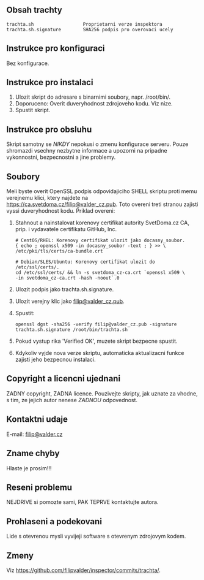 Obsah trachty
-------------

    trachta.sh                  Proprietarni verze inspektora
    trachta.sh.signature        SHA256 podpis pro overovaci ucely

Instrukce pro konfiguraci
-------------------------

Bez konfigurace.

Instrukce pro instalaci
-----------------------

 1. Ulozit skript do adresare s binarnimi soubory, napr. /root/bin/.
 2. Doporuceno: Overit duveryhodnost zdrojoveho kodu. Viz nize.
 3. Spustit skript.

Instrukce pro obsluhu
---------------------

Skript samotny se *NIKDY* nepokusi o zmenu konfigurace serveru. Pouze
shromazdi vsechny nezbytne informace a upozorni na pripadne vykonnostni,
bezpecnostni a jine problemy.

Soubory
-------

Meli byste overit OpenSSL podpis odpovidajiciho SHELL
skriptu proti memu verejnemu klici, ktery najdete na
https://ca.svetdoma.cz/filip@valder_cz.pub. Toto overeni treti stranou
zajisti vyssi duveryhodnost kodu. Priklad overeni:

 1. Stahnout a nainstalovat korenovy certifikat autority SvetDoma.cz CA,
 prip. i vydavatele certifikatu GitHub, Inc.

        # CentOS/RHEL: Korenovy certifikat ulozit jako docasny_soubor.
        { echo ; openssl x509 -in docasny_soubor -text ; } >> \
        /etc/pki/tls/certs/ca-bundle.crt

        # Debian/SLES/Ubuntu: Korenovy certifikat ulozit do
        /etc/ssl/certs/.
        cd /etc/ssl/certs/ && ln -s svetdoma_cz-ca.crt `openssl x509 \
        -in svetdoma_cz-ca.crt -hash -noout`.0

 2. Ulozit podpis jako trachta.sh.signature.
 3. Ulozit verejny klic jako filip@valder_cz.pub.
 4. Spustit:

        openssl dgst -sha256 -verify filip@valder_cz.pub -signature
        trachta.sh.signature /root/bin/trachta.sh

 5. Pokud vystup rika 'Verified OK', muzete skript bezpecne spustit.
 6. Kdykoliv vyjde nova verze skriptu, automaticka aktualizacni funkce
 zajisti jeho bezpecnou instalaci.

Copyright a licencni ujednani
-----------------------------

ZADNY copyright, ZADNA licence. Pouzivejte skripty, jak uznate za vhodne,
s tim, ze jejich autor nenese *ZADNOU* odpovednost.

Kontaktni udaje
---------------

E-mail: filip@valder.cz

Zname chyby
-----------

Hlaste je prosim!!!

Reseni problemu
---------------

NEJDRIVE si pomozte sami, PAK TEPRVE kontaktujte autora.

Prohlaseni a podekovani
-----------------------

Lide s otevrenou mysli vyvijeji software s otevrenym zdrojovym kodem.

Zmeny
-----

Viz https://github.com/filipvalder/inspector/commits/trachta/.
